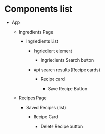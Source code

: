 # Components list

- App

  - Ingredients Page

    - Ingriedients List

      - Ingriedient element

        - Ingriedients Search button

      - Api search results (Recipe cards)

        - Recipe card

          - Save Recipe Button

  - Recipes Page

    - Saved Recipes (list)

      - Recipe Card

        - Delete Recipe button
